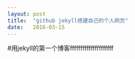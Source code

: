 ```yaml
---
layout: post
title:  "github jekyll搭建自己的个人网页"
date:   2016-03-15
---
```


#用jekyll的第一个博客fffffffffffffffffffff
